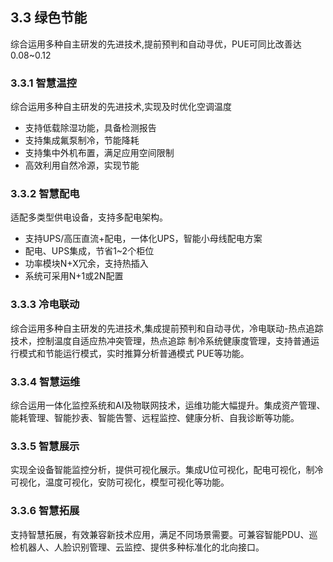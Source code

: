 ## **3.3	 绿色节能**
综合运用多种自主研发的先进技术,提前预判和自动寻优，PUE可同比改善达0.08~0.12
### **3.3.1	智慧温控**
综合运用多种自主研发的先进技术,实现及时优化空调温度
- 支持低载除湿功能，具备检测报告
- 支持集成氟泵制冷，节能降耗
- 支持集中外机布置，满足应用空间限制
- 高效利用自然冷源，实现节能
### **3.3.2	智慧配电**
适配多类型供电设备，支持多配电架构。
- 支持UPS/高压直流+配电，一体化UPS，智能小母线配电方案
- 配电、UPS集成，节省1~2个柜位
- 功率模块N+X冗余，支持热插入
- 系统可采用N+1或2N配置
### **3.3.3	冷电联动**
综合运用多种自主研发的先进技术,集成提前预判和自动寻优，冷电联动-热点追踪技术，控制温度自适应热冲突管理，热点追踪 制冷系统健康度管理，支持普通运行模式和节能运行模式，实时推算分析普通模式
PUE等功能。
### **3.3.4	智慧运维**
综合运用一体化监控系统和AI及物联网技术，运维功能大幅提升。集成资产管理、能耗管理、智能抄表、智能告警、远程监控、健康分析、自我诊断等功能。
### **3.3.5	智慧展示**
实现全设备智能监控分析，提供可视化展示。集成U位可视化，配电可视化，制冷可视化，温度可视化，安防可视化，模型可视化等功能。
### **3.3.6	智慧拓展**
支持智慧拓展，有效兼容新技术应用，满足不同场景需要。可兼容智能PDU、巡检机器人、人脸识别管理、云监控、提供多种标准化的北向接口。
